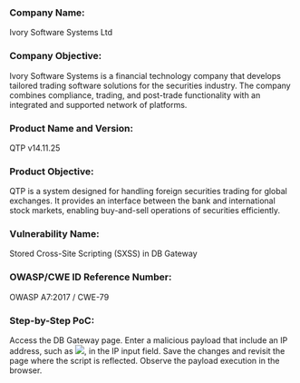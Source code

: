 ### Company Name:
Ivory Software Systems Ltd

### Company Objective:
Ivory Software Systems is a financial technology company that develops tailored trading software solutions for the securities industry. The company combines compliance, trading, and post-trade functionality with an integrated and supported network of platforms.

### Product Name and Version:
QTP v14.11.25

### Product Objective:
QTP is a system designed for handling foreign securities trading for global exchanges. It provides an interface between the bank and international stock markets, enabling buy-and-sell operations of securities efficiently.

### Vulnerability Name:
Stored Cross-Site Scripting (SXSS) in DB Gateway

### OWASP/CWE ID Reference Number:
OWASP A7:2017 / CWE-79

### Step-by-Step PoC:
Access the DB Gateway page.
Enter a malicious payload that include an IP address, such as <img src=1.1.1.1.x onerror=alert(1)>, in the IP input field.
Save the changes and revisit the page where the script is reflected.
Observe the payload execution in the browser.
